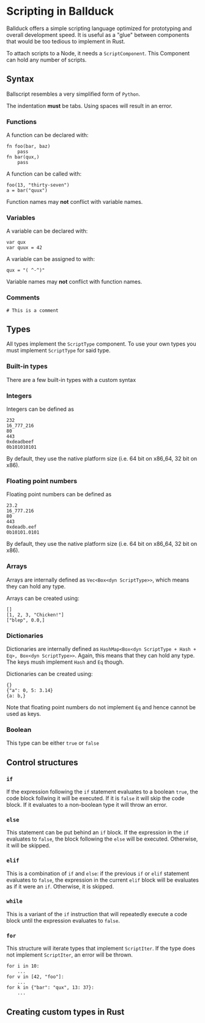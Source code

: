 # Scripting in Ballduck

Ballduck offers a simple scripting language optimized for prototyping and
overall development speed. It is useful as a "glue" between components that
would be too tedious to implement in Rust.

To attach scripts to a Node, it needs a `ScriptComponent`. This Component can
hold any number of scripts.


## Syntax

Ballscript resembles a very simplified form of `Python`.

The indentation **must** be tabs. Using spaces will result in an error.

### Functions

A function can be declared with:

```ballscript
fn foo(bar, baz)
	pass
fn bar(qux,)
	pass
```

A function can be called with:

```ballscript
foo(13, "thirty-seven")
a = bar("quux")
```

Function names may **not** conflict with variable names.

### Variables

A variable can be declared with:

```ballscript
var qux
var quux = 42
```

A variable can be assigned to with:

```ballscript
qux = "( ^-^)"
```

Variable names may **not** conflict with function names.

### Comments

```ballscript
# This is a comment
```


## Types

All types implement the `ScriptType` component. To use your own types you
must implement `ScriptType` for said type.

### Built-in types

There are a few built-in types with a custom syntax

### Integers

Integers can be defined as

```ballscript
232
16_777_216
80
443
0xdeadbeef
0b101010101
```

By default, they use the native platform size (i.e. 64 bit on x86\_64,
32 bit on x86).


### Floating point numbers

Floating point numbers can be defined as

```ballscript
23.2
16_777.216
80
443
0xdeadb.eef
0b10101.0101
```

By default, they use the native platform size (i.e. 64 bit on x86\_64,
32 bit on x86).


### Arrays

Arrays are internally defined as `Vec<Box<dyn ScriptType>>`, which means
they can hold any type.

Arrays can be created using:

```ballscript
[]
[1, 2, 3, "Chicken!"]
["blep", 0.0,]
```


### Dictionaries

Dictionaries are internally defined as `HashMap<Box<dyn ScriptType + Hash + Eq>, Box<dyn ScriptType>>`.
Again, this means that they can hold any type. The keys mush implement `Hash`
and `Eq` though.

Dictionaries can be created using:

```ballscript
{}
{"a": 0, 5: 3.14}
{a: b,}
```

Note that floating point numbers do not implement `Eq` and hence cannot be
used as keys.


### Boolean

This type can be either `true` or `false`


## Control structures

### `if`

If the expression following the `if` statement evaluates to a boolean `true`,
the code block follwing it will be executed. If it is `false` it will skip
the code block. If it evaluates to a non-boolean type it will throw an error.

### `else`

This statement can be put behind an `if` block. If the expression in the `if`
evaluates to `false`, the block following the `else` will be executed.
Otherwise, it will be skipped.

### `elif`

This is a combination of `if` and `else`: if the previous `if` or `elif`
statement evaluates to `false`, the expression in the current `elif`
block will be evaluates as if it were an `if`. Otherwise, it is skipped.

### `while`

This is a variant of the `if` instruction that will repeatedly execute
a code block until the expression evaluates to `false`.

### `for`

This structure will iterate types that implement `ScriptIter`. If the type
does not implement `ScriptIter`, an error will be thrown.

```ballscript
for i in 10:
	...
for v in [42, "foo"]:
	...
for k in {"bar": "qux", 13: 37}:
	...
```

## Creating custom types in Rust

